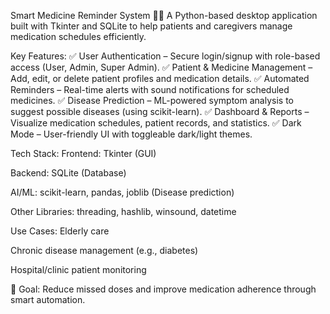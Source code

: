Smart Medicine Reminder System 💊⏰
A Python-based desktop application built with Tkinter and SQLite to help patients and caregivers manage medication schedules efficiently.

Key Features:
✅ User Authentication – Secure login/signup with role-based access (User, Admin, Super Admin).
✅ Patient & Medicine Management – Add, edit, or delete patient profiles and medication details.
✅ Automated Reminders – Real-time alerts with sound notifications for scheduled medicines.
✅ Disease Prediction – ML-powered symptom analysis to suggest possible diseases (using scikit-learn).
✅ Dashboard & Reports – Visualize medication schedules, patient records, and statistics.
✅ Dark Mode – User-friendly UI with toggleable dark/light themes.

Tech Stack:
Frontend: Tkinter (GUI)

Backend: SQLite (Database)

AI/ML: scikit-learn, pandas, joblib (Disease prediction)

Other Libraries: threading, hashlib, winsound, datetime

Use Cases:
Elderly care

Chronic disease management (e.g., diabetes)

Hospital/clinic patient monitoring

🚀 Goal: Reduce missed doses and improve medication adherence through smart automation.
